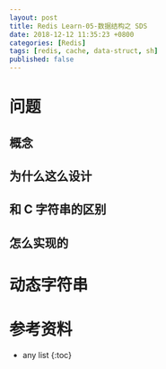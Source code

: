 ```yaml
---
layout: post
title: Redis Learn-05-数据结构之 SDS
date: 2018-12-12 11:35:23 +0800
categories: [Redis]
tags: [redis, cache, data-struct, sh]
published: false
---
```


# 问题

## 概念

## 为什么这么设计

## 和 C 字符串的区别

## 怎么实现的


# 动态字符串




# 参考资料

* any list
{:toc}